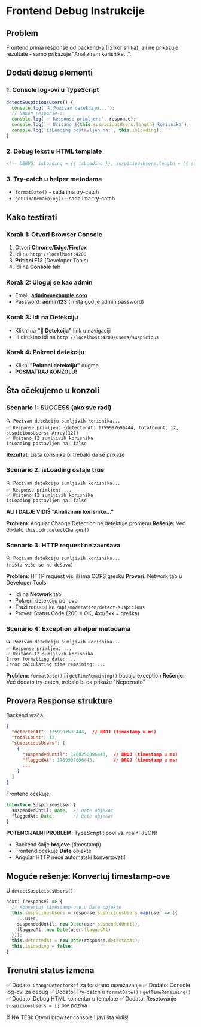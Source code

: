 # Frontend Debug Instrukcije

## Problem
Frontend prima response od backend-a (12 korisnika), ali ne prikazuje rezultate - samo prikazuje "Analiziram korisnike...".

## Dodati debug elementi

### 1. Console log-ovi u TypeScript
```typescript
detectSuspiciousUsers() {
  console.log('🔍 Pozivam detekciju...');
  // Nakon response-a:
  console.log('✅ Response primljen:', response);
  console.log(`✅ Učitano ${this.suspiciousUsers.length} korisnika`);
  console.log('isLoading postavljen na:', this.isLoading);
}
```

### 2. Debug tekst u HTML template
```html
<!-- DEBUG: isLoading = {{ isLoading }}, suspiciousUsers.length = {{ suspiciousUsers.length }} -->
```

### 3. Try-catch u helper metodama
- `formatDate()` - sada ima try-catch
- `getTimeRemaining()` - sada ima try-catch

## Kako testirati

### Korak 1: Otvori Browser Console
1. Otvori **Chrome/Edge/Firefox**
2. Idi na `http://localhost:4200`
3. **Pritisni F12** (Developer Tools)
4. Idi na **Console** tab

### Korak 2: Uloguj se kao admin
- Email: **admin@example.com**
- Password: **admin123** (ili šta god je admin password)

### Korak 3: Idi na Detekciju
- Klikni na **"🚨 Detekcija"** link u navigaciji
- Ili direktno idi na `http://localhost:4200/users/suspicious`

### Korak 4: Pokreni detekciju
- Klikni **"Pokreni detekciju"** dugme
- **POSMATRAJ KONZOLU!**

## Šta očekujemo u konzoli

### Scenario 1: SUCCESS (ako sve radi)
```
🔍 Pozivam detekciju sumljivih korisnika...
✅ Response primljen: {detectedAt: 1759997696444, totalCount: 12, suspiciousUsers: Array(12)}
✅ Učitano 12 sumljivih korisnika
isLoading postavljen na: false
```
**Rezultat**: Lista korisnika bi trebalo da se prikaže

### Scenario 2: isLoading ostaje true
```
🔍 Pozivam detekciju sumljivih korisnika...
✅ Response primljen: ...
✅ Učitano 12 sumljivih korisnika
isLoading postavljen na: false
```
**ALI I DALJE VIDIŠ "Analiziram korisnike..."**

**Problem**: Angular Change Detection ne detektuje promenu
**Rešenje**: Već dodato `this.cdr.detectChanges()`

### Scenario 3: HTTP request ne završava
```
🔍 Pozivam detekciju sumljivih korisnika...
(ništa više se ne dešava)
```

**Problem**: HTTP request visi ili ima CORS grešku
**Proveri**: Network tab u Developer Tools
- Idi na **Network** tab
- Pokreni detekciju ponovo
- Traži request ka `/api/moderation/detect-suspicious`
- Proveri Status Code (200 = OK, 4xx/5xx = greška)

### Scenario 4: Exception u helper metodama
```
🔍 Pozivam detekciju sumljivih korisnika...
✅ Response primljen: ...
✅ Učitano 12 sumljivih korisnika
Error formatting date: ...
Error calculating time remaining: ...
```

**Problem**: `formatDate()` ili `getTimeRemaining()` bacaju exception
**Rešenje**: Već dodato try-catch, trebalo bi da prikaže "Nepoznato"

## Provera Response strukture

Backend vraća:
```json
{
  "detectedAt": 1759997696444,  // BROJ (timestamp u ms)
  "totalCount": 12,
  "suspiciousUsers": [
    {
      "suspendedUntil": 1760256896443,  // BROJ (timestamp u ms)
      "flaggedAt": 1759997696443,       // BROJ (timestamp u ms)
      ...
    }
  ]
}
```

Frontend očekuje:
```typescript
interface SuspiciousUser {
  suspendedUntil: Date;  // Date objekat
  flaggedAt: Date;       // Date objekat
}
```

**POTENCIJALNI PROBLEM**: TypeScript tipovi vs. realni JSON!
- Backend šalje **brojeve** (timestamp)
- Frontend očekuje **Date** objekte
- Angular HTTP neće automatski konvertovati!

## Moguće rešenje: Konvertuj timestamp-ove

U `detectSuspiciousUsers()`:
```typescript
next: (response) => {
  // Konvertuj timestamp-ove u Date objekte
  this.suspiciousUsers = response.suspiciousUsers.map(user => ({
    ...user,
    suspendedUntil: new Date(user.suspendedUntil),
    flaggedAt: new Date(user.flaggedAt)
  }));
  this.detectedAt = new Date(response.detectedAt);
  this.isLoading = false;
}
```

## Trenutni status izmena

✅ Dodato: `ChangeDetectorRef` za forsirano osvežavanje
✅ Dodato: Console log-ovi za debug
✅ Dodato: Try-catch u `formatDate()` i `getTimeRemaining()`
✅ Dodato: Debug HTML komentar u template
✅ Dodato: Resetovanje `suspiciousUsers = []` pre poziva

⏳ NA TEBI: Otvori browser console i javi šta vidiš!
